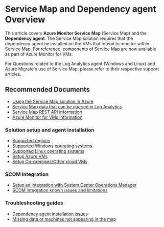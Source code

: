 <properties
    pageTitle="Service Map or Dependency agent"
    description="Service Map or Dependency agent"
    service="microsoft.operationalinsights"
    resource="operationalinsightsaccounts"
    authors="kinghorn"
    ms.author="kinghorn"
    displayorder=""
    selfHelpType="generic"
    supportTopicIds="32633007"
    resourceTags=""
    productPesIds="15725"
    cloudEnvironments="public, Fairfax"
    articleId="644cd5e5-d19b-476f-b2e5-4fb1461636b2"
/>

# Service Map and Dependency agent Overview

This article covers **Azure Monitor Service Map** (Service Map) and the **Dependency agent**. The Service Map solution requires that the dependency agent be installed on the VMs that intend to monitor within Service Map.  For reference, components of Service Map are now available as part of Azure Monitor for VMs.

For Questions related to the Log Analytics agent (Windows and Linux) and Azure Migrate's use of Service Map, please refer to their respective support articles. 

## **Recommended Documents**

* [Using the Service Map solution in Azure](https://docs.microsoft.com/azure/azure-monitor/insights/service-map)
* [Service Map data that can be queried in Log Analytics](https://docs.microsoft.com/azure/azure-monitor/insights/service-map#log-analytics-records)
* [Service Map REST API information](https://docs.microsoft.com/azure/azure-monitor/insights/service-map#rest-api)
* [Azure Monitor for VMs information](https://docs.microsoft.com/azure/azure-monitor/insights/vminsights-overview)

### Solution setup and agent installation

* [Supported regions](https://docs.microsoft.com/azure/azure-monitor/insights/service-map-configure#supported-azure-regions)
* [Supported Windows operating systems](https://docs.microsoft.com/azure/azure-monitor/insights/service-map-configure#supported-windows-operating-systems)
* [Supported Linux operating systems](https://docs.microsoft.com/azure/azure-monitor/insights/service-map-configure#supported-linux-operating-systems)
* [Setup Azure VMs](https://docs.microsoft.com/azure/azure-monitor/insights/service-map-configure#installation)
* [Setup On-premises/Other cloud VMs](https://docs.microsoft.com/azure/azure-monitor/insights/service-map-configure#dependency-agent-downloads)

### SCOM Integration

* [Setup an integration with System Center Operations Manager](https://docs.microsoft.com/azure/azure-monitor/insights/service-map-scom)
* [SCOM Integration known issues and limitations](https://docs.microsoft.com/azure/azure-monitor/insights/service-map-scom#known-issues-and-limitations)

### Troubleshooting guides

* [Dependency agent installation issues](https://docs.microsoft.com/azure/azure-monitor/insights/service-map-configure#dependency-agent-installation-problems)
* [Missing data or machines not appearing in the map](https://docs.microsoft.com/azure/azure-monitor/insights/service-map-configure#post-installation-issues)
